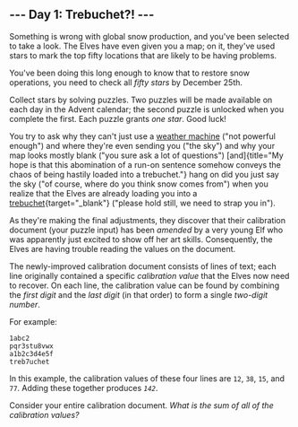 ## \-\-- Day 1: Trebuchet?! \-\--

Something is wrong with global snow production, and you\'ve been
selected to take a look. The Elves have even given you a map; on it,
they\'ve used stars to mark the top fifty locations that are likely to
be having problems.

You\'ve been doing this long enough to know that to restore snow
operations, you need to check all *fifty stars* by December 25th.

Collect stars by solving puzzles. Two puzzles will be made available on
each day in the Advent calendar; the second puzzle is unlocked when you
complete the first. Each puzzle grants *one star*. Good luck!

You try to ask why they can\'t just use a [weather machine](/2015/day/1)
(\"not powerful enough\") and where they\'re even sending you (\"the
sky\") and why your map looks mostly blank (\"you sure ask a lot of
questions\")
[and]{title="My hope is that this abomination of a run-on sentence somehow conveys the chaos of being hastily loaded into a trebuchet."}
hang on did you just say the sky (\"of course, where do you think snow
comes from\") when you realize that the Elves are already loading you
into a
[trebuchet](https://en.wikipedia.org/wiki/Trebuchet){target="_blank"}
(\"please hold still, we need to strap you in\").

As they\'re making the final adjustments, they discover that their
calibration document (your puzzle input) has been *amended* by a very
young Elf who was apparently just excited to show off her art skills.
Consequently, the Elves are having trouble reading the values on the
document.

The newly-improved calibration document consists of lines of text; each
line originally contained a specific *calibration value* that the Elves
now need to recover. On each line, the calibration value can be found by
combining the *first digit* and the *last digit* (in that order) to form
a single *two-digit number*.

For example:

    1abc2
    pqr3stu8vwx
    a1b2c3d4e5f
    treb7uchet

In this example, the calibration values of these four lines are `12`,
`38`, `15`, and `77`. Adding these together produces *`142`*.

Consider your entire calibration document. *What is the sum of all of
the calibration values?*
